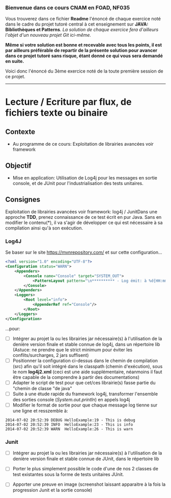 ### Bienvenue dans ce cours CNAM en FOAD, NF035

Vous trouverez dans ce fichier **Readme** l'énoncé de chaque exercice noté dans le cadre du projet tutoré central à cet enseignement sur **JAVA: Bibliothèques et Patterns**.
_La solution de chaque exercice fera d'ailleurs l'objet d'un nouveau projet Git ici-même._

**Même si votre solution est bonne et recevable avec tous les points, il est par ailleurs préférable de repartir de la présente solution pour avancer dans ce projet tutoré sans risque, étant donné ce qui vous sera demandé en suite.**

Voici donc l'énoncé du 3ème exercice noté de la toute première session de ce projet.

---

# Lecture / Ecriture par flux, de fichiers texte ou binaire

## Contexte
* Au programme de ce cours: Exploitation de librairies avancées voir framework
## Objectif
* Mise en application: Utilisation de Log4j pour les messages en sortie console, et de JUnit pour l'industrialisation des tests unitaires.

## Consignes

Exploitation de librairies avancées voir framework: log4j / JunitDans une approche **TDD**, prenez connaissance de ce test écrit en pur Java. Sans en modifier le contenu(*), il va s'agir de développer ce qui est nécessaire à sa compilation ainsi qu'à son exécution.

### Log4J

Se baser sur le site https://mvnrepository.com/ et sur cette configuration...
```xml
<?xml version="1.0" encoding="UTF-8"?>
<Configuration status="WARN">
    <Appenders>
        <Console name="Console" target="SYSTEM_OUT">
            <PatternLayout pattern="\n********** - Log émit: à %d{HH:mm:ss.SSS}, de niveau %-5level, par %logger{32} - **********************\n\n%msg%n"/>
        </Console>
    </Appenders>
    <Loggers>
        <Root level="info">
            <AppenderRef ref="Console"/>
        </Root>
    </Loggers>
</Configuration>
```

...pour:

 - [ ] Intégrer au projet la ou les librairies jar nécessaire(s) à l'utilisation de la denière version finale et stable connue de log4j, dans un répertoire lib (Astuce: ne prendre que le strict minimum pour éviter les conflits/surcharges, 2 jars suffisent)
 - [ ] Positionner la configuration ci-dessus dans le chemin de compilation (src) afin qu'il soit intégré dans le classpath (chemin d'exécution), sous le nom **log4j2.xml** (ceci est une aide supplémentaire, néanmoins il faut être capable de la comprendre à partir des documentations)
 - [ ] Adapter le script de test pour que cet/ces librairie(s) fasse partie du "chemin de classe "de java"
 - [ ] Suite à une étude rapide du framework log4j, transformer l'ensemble des sorties console (*System.out.println*) en appels log4j
 - [ ] Modifier le format de sortie pour que chaque message log tienne sur une ligne et resszemble à:
```
2014-07-02 20:52:39 DEBUG HelloExample:19 - This is debug 
2014-07-02 20:52:39 INFO  HelloExample:23 - This is info 
2014-07-02 20:52:39 WARN  HelloExample:26 - This is warn 
```

### Junit

 - [ ] Intégrer au projet la ou les librairies jar nécessaire(s) à l'utilisation de la denière version finale et stable connue de JUnit, dans le répertoire lib
 - [ ] Porter le plus simplement possible le code d'une de nos 2 classes de test existantes sous la forme de tests unitaires JUnit. 
 - [ ] Apporter une preuve en image (screenshot laissant apparaitre à la fois la progression Junit et la sortie console)

